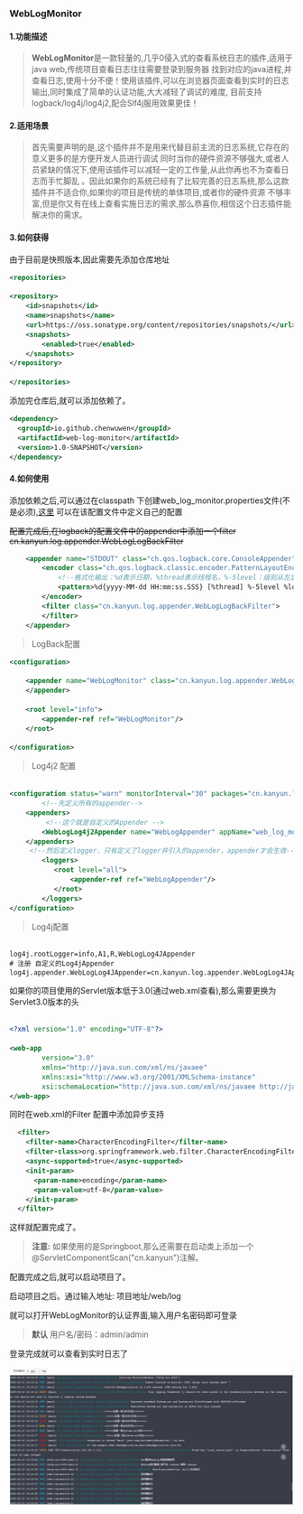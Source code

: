 ### WebLogMonitor

#### 1.功能描述
>**WebLogMonitor**是一款轻量的,几乎0侵入式的查看系统日志的插件,适用于java web,传统项目查看日志往往需要登录到服务器
找到对应的java进程,并查看日志,使用十分不便！使用该插件,可以在浏览器页面查看到实时的日志输出,同时集成了简单的认证功能,大大减轻了调试的难度,
目前支持logback/log4j/log4j2,配合Slf4j服用效果更佳！

#### 2.适用场景
> 首先需要声明的是,这个插件并不是用来代替目前主流的日志系统,它存在的意义更多的是方便开发人员进行调试
>同时当你的硬件资源不够强大,或者人员紧缺的情况下,使用该插件可以减轻一定的工作量,从此你再也不为查看日志而手忙脚乱
。因此如果你的系统已经有了比较完善的日志系统,那么这款插件并不适合你,如果你的项目是传统的单体项目,或者你的硬件资源
不够丰富,但是你又有在线上查看实施日志的需求,那么恭喜你,相信这个日志插件能解决你的需求。


#### 3.如何获得
由于目前是快照版本,因此需要先添加仓库地址
```xml
<repositories>
 
<repository>
    <id>snapshots</id>
    <name>snapshots</name>
    <url>https://oss.sonatype.org/content/repositories/snapshots/</url>
    <snapshots>
        <enabled>true</enabled>
    </snapshots>
</repository>
 
</repositories>
```
添加完仓库后,就可以添加依赖了。

```xml
<dependency>
  <groupId>io.github.chenwuwen</groupId>
  <artifactId>web-log-monitor</artifactId>
  <version>1.0-SNAPSHOT</version>
</dependency>

```



#### 4.如何使用
添加依赖之后,可以通过在classpath 下创建web_log_monitor.properties文件(不是必须),[这里](https://github.com/chenwuwen/web_log_monitor/blob/master/web_log_monitor.properties)
可以在该配置文件中定义自己的配置

~~配置完成后,在logback的配置文件中的appender中添加一个filter
cn.kanyun.log.appender.WebLogLogBackFilter~~

```xml
    <appender name="STDOUT" class="ch.qos.logback.core.ConsoleAppender">
        <encoder class="ch.qos.logback.classic.encoder.PatternLayoutEncoder">
            <!--格式化输出：%d表示日期，%thread表示线程名，%-5level：级别从左显示5个字符宽度%msg：日志消息，%n是换行符-->
            <pattern>%d{yyyy-MM-dd HH:mm:ss.SSS} [%thread] %-5level %logger{50} - %msg%n</pattern>
        </encoder>
        <filter class="cn.kanyun.log.appender.WebLogLogBackFilter">
        </filter>
    </appender>
```

>LogBack配置
```xml
<configuration>

    <appender name="WebLogMonitor" class="cn.kanyun.log.appender.WebLogLogBackAppender">
    </appender>
    
    <root level="info">
        <appender-ref ref="WebLogMonitor"/>
    </root>
        
</configuration>
```

>Log4j2 配置

```xml

<configuration status="warn" monitorInterval="30" packages="cn.kanyun.log.appender">
        <!--先定义所有的appender-->
    <appenders>
         <!--这个就是自定义的Appender -->
        <WebLogLog4j2Appender name="WebLogAppender" appName="web_log_monitor"/>
    </appenders>
     <!--然后定义logger，只有定义了logger并引入的appender，appender才会生效-->
        <loggers>
           <root level="all">
               <appender-ref ref="WebLogAppender"/>
           </root>
        </loggers>
</configuration>

```

>Log4j配置

```properties

log4j.rootLogger=info,A1,R,WebLogLog4JAppender
# 注册 自定义的Log4jAppender
log4j.appender.WebLogLog4JAppender=cn.kanyun.log.appender.WebLogLog4JAppender
```


如果你的项目使用的Servlet版本低于3.0(通过web.xml查看),那么需要更换为Servlet3.0版本的头

```xml

<?xml version="1.0" encoding="UTF-8"?>  
   
<web-app  
        version="3.0"  
        xmlns="http://java.sun.com/xml/ns/javaee"  
        xmlns:xsi="http://www.w3.org/2001/XMLSchema-instance"  
        xsi:schemaLocation="http://java.sun.com/xml/ns/javaee http://java.sun.com/xml/ns/javaee/web-app_3_0.xsd">  
</web-app>

```

同时在web.xml的Filter 配置中添加异步支持

```xml
  <filter>
    <filter-name>CharacterEncodingFilter</filter-name>
    <filter-class>org.springframework.web.filter.CharacterEncodingFilter</filter-class>
    <async-supported>true</async-supported>
    <init-param>
      <param-name>encoding</param-name>
      <param-value>utf-8</param-value>
    </init-param>
  </filter>

```

这样就配置完成了。


> **注意:** 如果使用的是Springboot,那么还需要在启动类上添加一个@ServletComponentScan("cn.kanyun")注解。


配置完成之后,就可以启动项目了。

启动项目之后。通过输入地址:  项目地址/web/log

就可以打开WebLogMonitor的认证界面,输入用户名密码即可登录

> **默认** 用户名/密码：admin/admin

登录完成就可以查看到实时日志了



![日志查看示例](image/demo.PNG)



